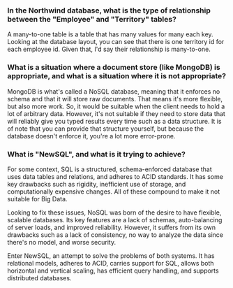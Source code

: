 ### In the Northwind database, what is the type of relationship between the "Employee" and "Territory" tables?

A many-to-one table is a table that has many values for many each key. Looking at the database layout, 
you can see that there is one territory id for each employee id. Given that, I'd say their relationship
is many-to-one. 


### What is a situation where a document store (like MongoDB) is appropriate, and what is a situation where it is not appropriate?

MongoDB is what's called a NoSQL database, meaning that it enforces no schema and that it will store
raw documents. That means it's more flexible, but also more work. So, it would be suitable when the client
needs to hold a lot of arbitrary data. However, it's not suitable if they need to store data that will reliably
give you typed results every time such as a data structure. It is of note that you can provide that structure 
yourself, but because the database doesn't enforce it, you're a lot more error-prone. 


### What is "NewSQL", and what is it trying to achieve?
For some context, SQL is a structured, schema-enforced database that uses data tables and relations,
and adheres to ACID standards. It has some key drawbacks such as rigidity, inefficient use of storage,
and computationally expensive changes. All of these compound to make it not suitable for Big Data.

Looking to fix these issues, NoSQL was born of the desire to have flexible, scalable databases. 
Its key features are a lack of schemas, auto-balancing of server loads, and improved reliability. However,
it suffers from its own drawbacks such as a lack of consistency, no way to analyze the data since there's no 
model, and worse security. 

Enter NewSQL, an attempt to solve the problems of both systems. It has relational models, adheres to ACID,
carries support for SQL, allows both horizontal and vertical scaling, has efficient query handling, and supports
distributed databases. 



